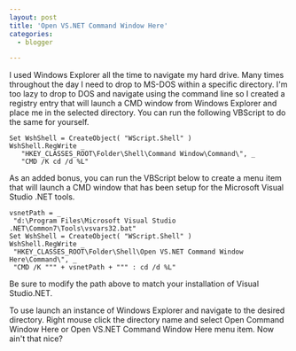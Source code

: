 ```yaml
---
layout: post
title: 'Open VS.NET Command Window Here'
categories:
  - blogger

---
```


I used Windows Explorer all the time to navigate my hard drive.  Many times throughout the day I need to drop to MS-DOS within a specific directory.  I'm too lazy to drop to DOS and navigate using the command line so I created a registry entry that will launch a CMD window from Windows Explorer and place me in the selected directory.  You can run the following VBScript to do the same for yourself.

    Set WshShell = CreateObject( "WScript.Shell" )  
    WshShell.RegWrite _  
       "HKEY_CLASSES_ROOT\Folder\Shell\Command Window\Command\", _  
       "CMD /K cd /d %L"  

As an added bonus, you can run the VBScript below to create a menu item that will launch a CMD window that has been setup for the Microsoft Visual Studio .NET tools.

    vsnetPath = _  
     "d:\Program Files\Microsoft Visual Studio .NET\Common7\Tools\vsvars32.bat"  
    Set WshShell = CreateObject( "WScript.Shell" )  
    WshShell.RegWrite _  
     "HKEY_CLASSES_ROOT\Folder\Shell\Open VS.NET Command Window Here\Command\", _  
     "CMD /K """ + vsnetPath + """ : cd /d %L"  

Be sure to modify the path above to match your installation of Visual Studio.NET.  

To use launch an instance of Windows Explorer and navigate to the desired directory.  Right mouse click the directory name and select Open Command Window Here or Open VS.NET Command Window Here menu item.  Now ain't that nice?
